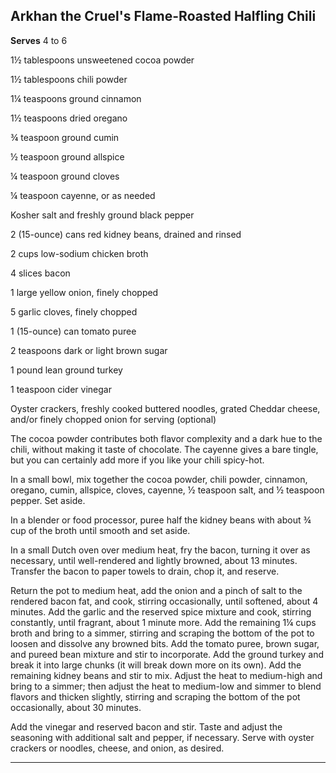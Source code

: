 ﻿## Arkhan the Cruel's Flame-Roasted Halfling Chili

**Serves** 4 to 6

1½ tablespoons unsweetened cocoa powder

1½ tablespoons chili powder

1¼ teaspoons ground cinnamon

1½ teaspoons dried oregano

¾ teaspoon ground cumin

½ teaspoon ground allspice

¼ teaspoon ground cloves

¼ teaspoon cayenne, or as needed

Kosher salt and freshly ground black pepper

2 (15-ounce) cans red kidney beans, drained and rinsed

2 cups low-sodium chicken broth

4 slices bacon

1 large yellow onion, finely chopped

5 garlic cloves, finely chopped

1 (15-ounce) can tomato puree

2 teaspoons dark or light brown sugar

1 pound lean ground turkey

1 teaspoon cider vinegar

Oyster crackers, freshly cooked buttered noodles, grated Cheddar cheese, and/or finely chopped onion for serving (optional)

The cocoa powder contributes both flavor complexity and a dark hue to the chili, without making it taste of chocolate. The cayenne gives a bare tingle, but you can certainly add more if you like your chili spicy-hot.

In a small bowl, mix together the cocoa powder, chili powder, cinnamon, oregano, cumin, allspice, cloves, cayenne, ½ teaspoon salt, and ½ teaspoon pepper. Set aside.

In a blender or food processor, puree half the kidney beans with about ¾ cup of the broth until smooth and set aside.

In a small Dutch oven over medium heat, fry the bacon, turning it over as necessary, until well-rendered and lightly browned, about 13 minutes. Transfer the bacon to paper towels to drain, chop it, and reserve.

Return the pot to medium heat, add the onion and a pinch of salt to the rendered bacon fat, and cook, stirring occasionally, until softened, about 4 minutes. Add the garlic and the reserved spice mixture and cook, stirring constantly, until fragrant, about 1 minute more. Add the remaining 1¼ cups broth and bring to a simmer, stirring and scraping the bottom of the pot to loosen and dissolve any browned bits. Add the tomato puree, brown sugar, and pureed bean mixture and stir to incorporate. Add the ground turkey and break it into large chunks (it will break down more on its own). Add the remaining kidney beans and stir to mix. Adjust the heat to medium-high and bring to a simmer; then adjust the heat to medium-low and simmer to blend flavors and thicken slightly, stirring and scraping the bottom of the pot occasionally, about 30 minutes.

Add the vinegar and reserved bacon and stir. Taste and adjust the seasoning with additional salt and pepper, if necessary. Serve with oyster crackers or noodles, cheese, and onion, as desired.

---

